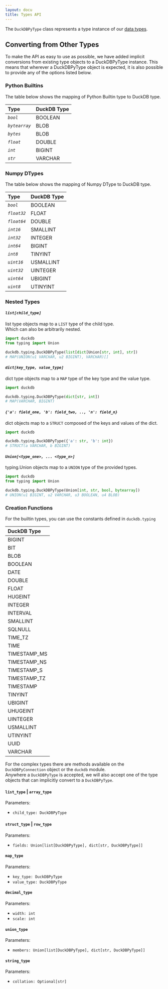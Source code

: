 ```yaml
---
layout: docu
title: Types API
---
```


The `DuckDBPyType` class represents a type instance of our [data types](../../sql/data_types/overview).

## Converting from Other Types

To make the API as easy to use as possible, we have added implicit conversions from existing type objects to a DuckDBPyType instance.
This means that wherever a DuckDBPyType object is expected, it is also possible to provide any of the options listed below.

### Python Builtins

The table below shows the mapping of Python Builtin type to DuckDB type.

<div class="narrow_table"></div>

| Type                                          | DuckDB Type        |
|:----------------------------------------------|:-------------------|
|*`bool`*|BOOLEAN|
|*`bytearray`*|BLOB|
|*`bytes`*|BLOB|
|*`float`*|DOUBLE|
|*`int`*|BIGINT|
|*`str`*|VARCHAR|

### Numpy DTypes

The table below shows the mapping of Numpy DType to DuckDB type.

<div class="narrow_table"></div>

| Type                                          | DuckDB Type        |
|:----------------------------------------------|:-------------------|
|*`bool`*|BOOLEAN|
|*`float32`*|FLOAT|
|*`float64`*|DOUBLE|
|*`int16`*|SMALLINT|
|*`int32`*|INTEGER|
|*`int64`*|BIGINT|
|*`int8`*|TINYINT|
|*`uint16`*|USMALLINT|
|*`uint32`*|UINTEGER|
|*`uint64`*|UBIGINT|
|*`uint8`*|UTINYINT|

### Nested Types

#### *`list[child_type]`*

list type objects map to a `LIST` type of the child type.  
Which can also be arbitrarily nested.  
```python
import duckdb
from typing import Union

duckdb.typing.DuckDBPyType(list[dict[Union[str, int], str])
# MAP(UNION(u1 VARCHAR, u2 BIGINT), VARCHAR)[]
```

#### *`dict[key_type, value_type]`*

dict type objects map to a `MAP` type of the key type and the value type.  
```python
import duckdb

duckdb.typing.DuckDBPyType(dict[str, int])
# MAP(VARCHAR, BIGINT)
```

#### *`{'a': field_one, 'b': field_two, .., 'n': field_n}`*

dict objects map to a `STRUCT` composed of the keys and values of the dict.  
```python
import duckdb

duckdb.typing.DuckDBPyType({'a': str, 'b': int})
# STRUCT(a VARCHAR, b BIGINT)
```

#### *`Union[<type_one>, ... <type_n>]`*

typing.Union objects map to a `UNION` type of the provided types.  
```python
import duckdb
from typing import Union

duckdb.typing.DuckDBPyType(Union[int, str, bool, bytearray])
# UNION(u1 BIGINT, u2 VARCHAR, u3 BOOLEAN, u4 BLOB)
```

### Creation Functions

For the builtin types, you can use the constants defined in `duckdb.typing`

<div class="narrow_table"></div>

| DuckDB Type        |
|:-------------------|
|BIGINT|
|BIT|
|BLOB|
|BOOLEAN|
|DATE|
|DOUBLE|
|FLOAT|
|HUGEINT|
|INTEGER|
|INTERVAL|
|SMALLINT|
|SQLNULL|
|TIME_TZ|
|TIME|
|TIMESTAMP_MS|
|TIMESTAMP_NS|
|TIMESTAMP_S|
|TIMESTAMP_TZ|
|TIMESTAMP|
|TINYINT|
|UBIGINT|
|UHUGEINT|
|UINTEGER|
|USMALLINT|
|UTINYINT|
|UUID|
|VARCHAR|

For the complex types there are methods available on the `DuckDBPyConnection` object or the `duckdb` module.  
Anywhere a `DuckDBPyType` is accepted, we will also accept one of the type objects that can implicitly convert to a `DuckDBPyType`.

#### `list_type` | `array_type`

Parameters:  
- `child_type: DuckDBPyType`

#### `struct_type` | `row_type`

Parameters:  
- `fields: Union[list[DuckDBPyType], dict[str, DuckDBPyType]]`

#### `map_type`

Parameters:  
- `key_type: DuckDBPyType`
- `value_type: DuckDBPyType`

#### `decimal_type`

Parameters:  
- `width: int`
- `scale: int`

#### `union_type`

Parameters:  
- `members: Union[list[DuckDBPyType], dict[str, DuckDBPyType]]`

#### `string_type`

Parameters:
- `collation: Optional[str]`
